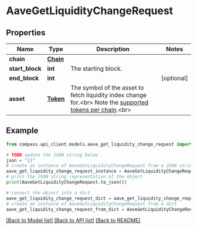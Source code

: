 # AaveGetLiquidityChangeRequest


## Properties

Name | Type | Description | Notes
------------ | ------------- | ------------- | -------------
**chain** | [**Chain**](Chain.md) |  | 
**start_block** | **int** | The starting block. | 
**end_block** | **int** |  | [optional] 
**asset** | [**Token**](Token.md) | The symbol of the asset to fetch liquidity index change for.&lt;br&gt; Note the [supported tokens per chain](/#/#token-table).&lt;br&gt; | 

## Example

```python
from compass.api_client.models.aave_get_liquidity_change_request import AaveGetLiquidityChangeRequest

# TODO update the JSON string below
json = "{}"
# create an instance of AaveGetLiquidityChangeRequest from a JSON string
aave_get_liquidity_change_request_instance = AaveGetLiquidityChangeRequest.from_json(json)
# print the JSON string representation of the object
print(AaveGetLiquidityChangeRequest.to_json())

# convert the object into a dict
aave_get_liquidity_change_request_dict = aave_get_liquidity_change_request_instance.to_dict()
# create an instance of AaveGetLiquidityChangeRequest from a dict
aave_get_liquidity_change_request_from_dict = AaveGetLiquidityChangeRequest.from_dict(aave_get_liquidity_change_request_dict)
```
[[Back to Model list]](../README.md#documentation-for-models) [[Back to API list]](../README.md#documentation-for-api-endpoints) [[Back to README]](../README.md)


